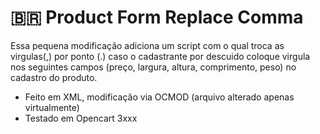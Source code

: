 # 🇧🇷 Product Form Replace Comma
 Essa pequena modificação adiciona um script com o qual troca as virgulas(,) por ponto (.) caso o cadastrante por descuido coloque virgula nos seguintes campos (preço, largura, altura, comprimento, peso) no cadastro do produto.
 
 - Feito em XML, modificação via OCMOD (arquivo alterado apenas virtualmente)
 - Testado em Opencart 3xxx
 
